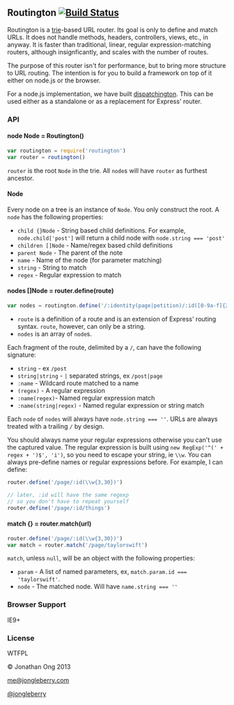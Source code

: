 ## Routington [![Build Status](https://travis-ci.org/berrington/routington.png)](https://travis-ci.org/berrington/routington)

Routington is a [trie](http://en.wikipedia.org/wiki/Trie)-based URL router. Its goal is only to define and match URLs. It does not handle methods, headers, controllers, views, etc., in anyway. It is faster than traditional, linear, regular expression-matching routers, although insignficantly, and scales with the number of routes.

The purpose of this router isn't for performance, but to bring more structure to URL routing. The intention is for you to build a framework on top of it either on node.js or the browser.

For a node.js implementation, we have built [dispatchington](https://github.com/berrington/dispatchington). This can be used either as a standalone or as a replacement for Express' router.

### API

#### node Node = Routington()

```js
var routington = require('routington')
var router = routington()
```

`router` is the root `Node` in the trie. All `node`s will have `router` as furthest ancestor.

#### Node

Every node on a tree is an instance of `Node`. You only construct the root. A `node` has the following properties:

- `child {}Node` - String based child definitions. For example, `node.child['post']` will return a child node with `node.string === 'post'`
- `children []Node` - Name/regex based child definitions
- `parent Node` - The parent of the note
- `name` - Name of the node (for parameter matching)
- `string` - String to match
- `regex` - Regular expression to match

#### nodes []Node = router.define(route)

```js
var nodes = routington.define('/:identity(page|petition)/:id([0-9a-f]{24})')
```

- `route` is a definition of a route and is an extension of Express' routing syntax. `route`, however, can only be a string.
- `nodes` is an array of `node`s.

Each fragment of the route, delimited by a `/`, can have the following signature:

- `string` - ex `/post`
- `string|string` - `|` separated strings, ex `/post|page`
- `:name` - Wildcard route matched to a name
- `(regex)` - A regular expression
- `:name(regex)`- Named regular expression match
- `:name(string|regex)` - Named regular expression or string match

Each `node` of `nodes` will always have `node.string === ''`. URLs are always treated with a trailing `/` by design.

You should always name your regular expressions otherwise you can't use the captured value. The regular expression is built using `new RegExp('^(' + regex + ')$', 'i')`, so you need to escape your string, ie `\\w`. You can always pre-define names or regular expressions before. For example, I can define:

```js
router.define('/page/:id(\\w{3,30})')

// later, :id will have the same regexp
// so you don't have to repeat yourself
router.define('/page/:id/things')
```

#### match {} = router.match(url)

```js
router.define('/page/:id(\\w{3,30})')
var match = router.match('/page/taylorswift')
```

`match`, unless `null`, will be an object with the following properties:

- `param` - A list of named parameters, ex, `match.param.id === 'taylorswift'`.
- `node` - The matched node. Will have `name.string === ''`

### Browser Support

IE9+

### License

WTFPL

&copy; Jonathan Ong 2013

me@jongleberry.com

[@jongleberry](https://twitter.com/jongleberry)
